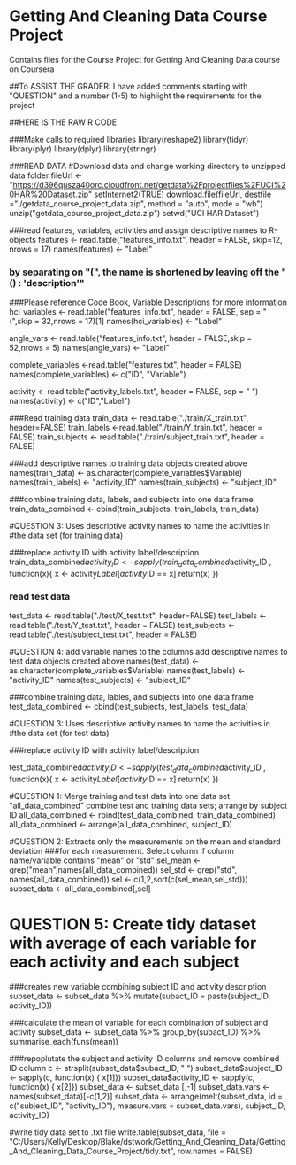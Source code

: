 # Getting And Cleaning Data Course Project
Contains files for the Course Project for Getting And Cleaning Data course on Coursera

##To ASSIST THE GRADER: I have added comments starting with "QUESTION" and a number (1-5) to highlight the requirements for the project


##HERE IS THE RAW R CODE

###Make calls to required libraries
library(reshape2)
library(tidyr)
library(plyr)
library(dplyr)
library(stringr)


###READ DATA
#Download data and change working directory to unzipped data folder
fileUrl <- "https://d396qusza40orc.cloudfront.net/getdata%2Fprojectfiles%2FUCI%20HAR%20Dataset.zip"
setInternet2(TRUE)
download.file(fileUrl, destfile ="./getdata_course_project_data.zip", 
              method = "auto", mode = "wb")
unzip("getdata_course_project_data.zip")
setwd("UCI HAR Dataset")

###read features, variables, activities and assign descriptive names to R-objects
features <- read.table("features_info.txt", header = FALSE, skip=12, nrows = 17)
names(features) <- "Label"

### by separating on "(", the name is shortened by leaving off the "() : 'description'"
###Please reference Code Book, Variable Descriptions for more information
hci_variables <- read.table("features_info.txt", header = FALSE, sep = "(",skip = 32,nrows = 17)[1]
names(hci_variables) <- "Label"

angle_vars <- read.table("features_info.txt", header = FALSE,skip = 52,nrows = 5)
names(angle_vars) <- "Label"

complete_variables <-read.table("features.txt", header = FALSE)
names(complete_variables) <- c("ID", "Variable")

activity <- read.table("activity_labels.txt", header = FALSE, sep = " ")
names(activity) <- c("ID","Label")

###Read training data
train_data <- read.table("./train/X_train.txt", header=FALSE)
train_labels <-read.table("./train/Y_train.txt", header = FALSE)
train_subjects <- read.table("./train/subject_train.txt", header = FALSE)

###add descriptive names to training data objects created above
names(train_data) <- as.character(complete_variables$Variable)
names(train_labels) <- "activity_ID"
names(train_subjects) <- "subject_ID"

###combine training data, labels, and subjects into one data frame
train_data_combined <- cbind(train_subjects, train_labels, train_data)


#QUESTION 3: Uses descriptive activity names to name the activities in 
#the data set (for training data)

###replace activity ID with activity label/description
train_data_combined$activity_ID <- sapply(train_data_combined$activity_ID , 
               function(x){
                       x <- activity$Label[activity$ID == x]
                       return(x)
                       })

### read test data
test_data <- read.table("./test/X_test.txt", header=FALSE)
test_labels <-read.table("./test/Y_test.txt", header = FALSE)
test_subjects <- read.table("./test/subject_test.txt", header = FALSE)

#QUESTION 4: add variable names to the columns add descriptive names to test data objects created above
names(test_data) <- as.character(complete_variables$Variable)
names(test_labels) <- "activity_ID"
names(test_subjects) <- "subject_ID"

###combine training data, lables, and subjects into one data frame
test_data_combined <- cbind(test_subjects, test_labels, test_data)


#QUESTION 3: Uses descriptive activity names to name the activities in 
#the data set (for test  data)

###replace activity ID with activity label/description

test_data_combined$activity_ID <- sapply(test_data_combined$activity_ID , 
        function(x){
                x <- activity$Label[activity$ID == x]
                return(x)
        })

#QUESTION 1: Merge training and test data into one data set "all_data_combined" combine test and training data sets; arrange by subject ID
all_data_combined <- rbind(test_data_combined, train_data_combined)
all_data_combined <- arrange(all_data_combined, subject_ID)

#QUESTION 2: Extracts only the measurements on the mean and standard deviation 
###for each measurement.  Select column if column name/variable contains "mean" or "std"
sel_mean <- grep("mean",names(all_data_combined))
sel_std <- grep("std", names(all_data_combined))
sel <- c(1,2,sort(c(sel_mean,sel_std)))
subset_data <- all_data_combined[,sel]

# QUESTION 5: Create tidy dataset with average of each variable for each activity and each subject

###creates new variable combining subject ID and activity description
subset_data <- subset_data %>% mutate(subact_ID = paste(subject_ID, activity_ID))

###calculate the mean of variable for each combination of subject and activity
subset_data <- subset_data %>% group_by(subact_ID) %>% 
        summarise_each(funs(mean))

###repoplutate the subject and activity ID columns and remove combined ID column
c <- strsplit(subset_data$subact_ID, " ")
subset_data$subject_ID <- sapply(c, function(x) { x[1]})
subset_data$activity_ID <- sapply(c, function(x) { x[2]})
subset_data <- subset_data [,-1]
subset_data.vars <- names(subset_data)[-c(1,2)]
subset_data <- arrange(melt(subset_data, id = c("subject_ID", "activity_ID"), measure.vars = subset_data.vars), subject_ID, activity_ID)

#write tidy data set to .txt file
write.table(subset_data, file = 
        "C:/Users/Kelly/Desktop/Blake/dstwork/Getting_And_Cleaning_Data/Getting_And_Cleaning_Data_Course_Project/tidy.txt", 
        row.names = FALSE)
